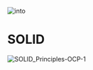 ![into](https://user-images.githubusercontent.com/85620139/145210614-a74cb66b-be51-48ea-b854-41b497fa8f0b.jpg)

# SOLID
![SOLID_Principles-OCP-1](https://user-images.githubusercontent.com/85620139/145210340-c3c71f14-1445-4f9d-af54-10a75a347c42.jpg)
